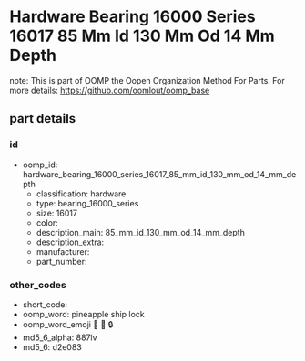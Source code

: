 # Hardware Bearing 16000 Series 16017 85 Mm Id 130 Mm Od 14 Mm Depth  

note: This is part of OOMP the Oopen Organization Method For Parts. For more details: https://github.com/oomlout/oomp_base

##  part details





### id
* oomp_id: hardware_bearing_16000_series_16017_85_mm_id_130_mm_od_14_mm_depth
  * classification: hardware
  * type: bearing_16000_series
  * size: 16017
  * color: 
  * description_main: 85_mm_id_130_mm_od_14_mm_depth
  * description_extra: 
  * manufacturer: 
  * part_number: 

### other_codes
* short_code: 
* oomp_word: pineapple ship lock
* oomp_word_emoji :pineapple: :ship: :lock:
* md5_6_alpha: 887lv
* md5_6: d2e083